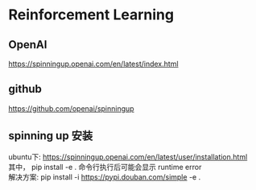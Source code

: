 # Reinforcement Learning
## OpenAI
https://spinningup.openai.com/en/latest/index.html <br>
## github
https://github.com/openai/spinningup <br>
## spinning up 安装
ubuntu下: https://spinningup.openai.com/en/latest/user/installation.html <br>
其中， pip install -e . 命令行执行后可能会显示 runtime error <br>
解决方案: pip install -i https://pypi.douban.com/simple -e .  <br>
